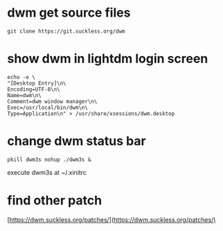 # dwm get source files

```shell
git clone https://git.suckless.org/dwm
```

# show dwm in lightdm login screen

```shell
echo -e \
"[Desktop Entry]\n\
Encoding=UTF-8\n\
Name=dwm\n\
Comment=dwm window manager\n\
Exec=/usr/local/bin/dwm\n\
Type=Application\n" > /usr/share/xsessions/dwm.desktop
```

# change dwm status bar

```shell
pkill dwm3s nohup ./dwm3s &
```

execute dwm3s at ~/.xinitrc

# find other patch

[https://dwm.suckless.org/patches/](https://dwm.suckless.org/patches/)



